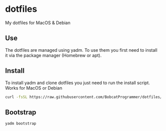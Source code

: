 # dotfiles

My dotfiles for MacOS &amp; Debian

## Use

The dotfiles are managed using yadm. To use them you first need to install it via the package manager (Homebrew or apt).

## Install

To install yadm and clone dotfiles you just need to run the install script. Works for MacOS or Debian

```sh
curl -fsSL https://raw.githubusercontent.com/BobcatProgrammer/dotfiles/master/install.sh | bash
```

## Bootstrap

```sh
yadm bootstrap
```